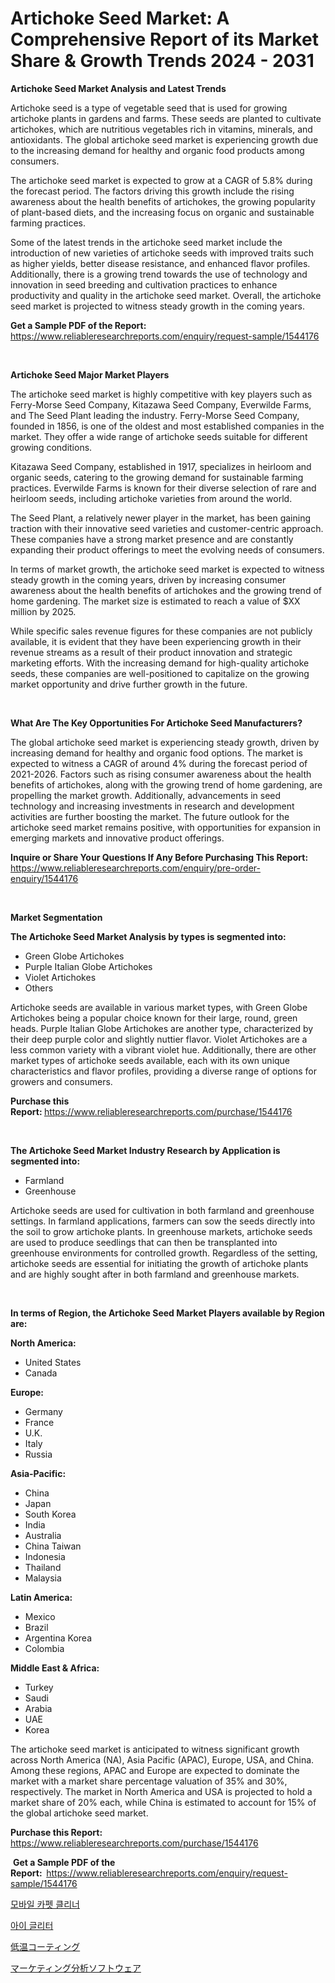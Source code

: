 <p><h1>Artichoke Seed Market: A Comprehensive Report of its Market Share & Growth Trends 2024 - 2031</h1></p><p><strong>Artichoke Seed Market Analysis and Latest Trends</strong></p>
<p><p>Artichoke seed is a type of vegetable seed that is used for growing artichoke plants in gardens and farms. These seeds are planted to cultivate artichokes, which are nutritious vegetables rich in vitamins, minerals, and antioxidants. The global artichoke seed market is experiencing growth due to the increasing demand for healthy and organic food products among consumers. </p><p>The artichoke seed market is expected to grow at a CAGR of 5.8% during the forecast period. The factors driving this growth include the rising awareness about the health benefits of artichokes, the growing popularity of plant-based diets, and the increasing focus on organic and sustainable farming practices. </p><p>Some of the latest trends in the artichoke seed market include the introduction of new varieties of artichoke seeds with improved traits such as higher yields, better disease resistance, and enhanced flavor profiles. Additionally, there is a growing trend towards the use of technology and innovation in seed breeding and cultivation practices to enhance productivity and quality in the artichoke seed market. Overall, the artichoke seed market is projected to witness steady growth in the coming years.</p></p>
<p><strong>Get a Sample PDF of the Report:&nbsp;</strong> <a href="https://www.reliableresearchreports.com/enquiry/request-sample/1544176">https://www.reliableresearchreports.com/enquiry/request-sample/1544176</a></p>
<p>&nbsp;</p>
<p><strong>Artichoke Seed Major Market Players</strong></p>
<p><p>The artichoke seed market is highly competitive with key players such as Ferry-Morse Seed Company, Kitazawa Seed Company, Everwilde Farms, and The Seed Plant leading the industry. Ferry-Morse Seed Company, founded in 1856, is one of the oldest and most established companies in the market. They offer a wide range of artichoke seeds suitable for different growing conditions. </p><p>Kitazawa Seed Company, established in 1917, specializes in heirloom and organic seeds, catering to the growing demand for sustainable farming practices. Everwilde Farms is known for their diverse selection of rare and heirloom seeds, including artichoke varieties from around the world. </p><p>The Seed Plant, a relatively newer player in the market, has been gaining traction with their innovative seed varieties and customer-centric approach. These companies have a strong market presence and are constantly expanding their product offerings to meet the evolving needs of consumers.</p><p>In terms of market growth, the artichoke seed market is expected to witness steady growth in the coming years, driven by increasing consumer awareness about the health benefits of artichokes and the growing trend of home gardening. The market size is estimated to reach a value of $XX million by 2025.</p><p>While specific sales revenue figures for these companies are not publicly available, it is evident that they have been experiencing growth in their revenue streams as a result of their product innovation and strategic marketing efforts. With the increasing demand for high-quality artichoke seeds, these companies are well-positioned to capitalize on the growing market opportunity and drive further growth in the future.</p></p>
<p>&nbsp;</p>
<p><strong>What Are The Key Opportunities For Artichoke Seed Manufacturers?</strong></p>
<p><p>The global artichoke seed market is experiencing steady growth, driven by increasing demand for healthy and organic food options. The market is expected to witness a CAGR of around 4% during the forecast period of 2021-2026. Factors such as rising consumer awareness about the health benefits of artichokes, along with the growing trend of home gardening, are propelling the market growth. Additionally, advancements in seed technology and increasing investments in research and development activities are further boosting the market. The future outlook for the artichoke seed market remains positive, with opportunities for expansion in emerging markets and innovative product offerings.</p></p>
<p><strong>Inquire or Share Your Questions If Any Before Purchasing This Report:</strong> <a href="https://www.reliableresearchreports.com/enquiry/pre-order-enquiry/1544176">https://www.reliableresearchreports.com/enquiry/pre-order-enquiry/1544176</a></p>
<p>&nbsp;</p>
<p><strong>Market Segmentation</strong></p>
<p><strong>The Artichoke Seed Market Analysis by types is segmented into:</strong></p>
<p><ul><li>Green Globe Artichokes</li><li>Purple Italian Globe Artichokes</li><li>Violet Artichokes</li><li>Others</li></ul></p>
<p><p>Artichoke seeds are available in various market types, with Green Globe Artichokes being a popular choice known for their large, round, green heads. Purple Italian Globe Artichokes are another type, characterized by their deep purple color and slightly nuttier flavor. Violet Artichokes are a less common variety with a vibrant violet hue. Additionally, there are other market types of artichoke seeds available, each with its own unique characteristics and flavor profiles, providing a diverse range of options for growers and consumers.</p></p>
<p><strong>Purchase this Report:&nbsp;</strong><a href="https://www.reliableresearchreports.com/purchase/1544176">https://www.reliableresearchreports.com/purchase/1544176</a></p>
<p>&nbsp;</p>
<p><strong>The Artichoke Seed Market Industry Research by Application is segmented into:</strong></p>
<p><ul><li>Farmland</li><li>Greenhouse</li></ul></p>
<p><p>Artichoke seeds are used for cultivation in both farmland and greenhouse settings. In farmland applications, farmers can sow the seeds directly into the soil to grow artichoke plants. In greenhouse markets, artichoke seeds are used to produce seedlings that can then be transplanted into greenhouse environments for controlled growth. Regardless of the setting, artichoke seeds are essential for initiating the growth of artichoke plants and are highly sought after in both farmland and greenhouse markets.</p></p>
<p>&nbsp;</p>
<p><strong>In terms of Region, the Artichoke Seed Market Players available by Region are:</strong></p>
<p>
    <p> <strong> North America: </strong>
        <ul>
            <li>United States</li>
            <li>Canada</li>
        </ul>
        </p> 
    <p> <strong> Europe: </strong>
        <ul>
            <li>Germany</li>
            <li>France</li>
            <li>U.K.</li>
            <li>Italy</li>
            <li>Russia</li>
        </ul>
        </p> 
    <p> <strong> Asia-Pacific: </strong>
        <ul>
            <li>China</li>
            <li>Japan</li>
            <li>South Korea</li>
            <li>India</li>
            <li>Australia</li>
            <li>China Taiwan</li>
            <li>Indonesia</li>
            <li>Thailand</li>
            <li>Malaysia</li>
        </ul>
        </p> 
    <p> <strong> Latin America: </strong>
        <ul>
            <li>Mexico</li>
            <li>Brazil</li>
            <li>Argentina Korea</li>
            <li>Colombia</li>
        </ul>
        </p> 
    <p> <strong> Middle East & Africa: </strong>
        <ul>
            <li>Turkey</li>
            <li>Saudi</li>
            <li>Arabia</li>
            <li>UAE</li>
            <li>Korea</li>
        </ul>
    </p>
    </p>
<p><p>The artichoke seed market is anticipated to witness significant growth across North America (NA), Asia Pacific (APAC), Europe, USA, and China. Among these regions, APAC and Europe are expected to dominate the market with a market share percentage valuation of 35% and 30%, respectively. The market in North America and USA is projected to hold a market share of 20% each, while China is estimated to account for 15% of the global artichoke seed market.</p></p>
<p><strong>Purchase this Report: </strong><a href="https://www.reliableresearchreports.com/purchase/1544176">https://www.reliableresearchreports.com/purchase/1544176</a></p>
<p>&nbsp;<strong>Get a Sample PDF of the Report:&nbsp;&nbsp;</strong><a href="https://www.reliableresearchreports.com/enquiry/request-sample/1544176">https://www.reliableresearchreports.com/enquiry/request-sample/1544176</a></p>
<p><strong></strong></p>
<p><p><a href="https://medium.com/@hazelklievgspy6vdcsmu106w/%EB%AA%A8%EB%B0%94%EC%9D%BC-%EC%B9%B4%ED%8E%AB-%ED%81%B4%EB%A6%AC%EB%84%88-%EC%8B%9C%EC%9E%A5-%EB%B3%B4%EA%B3%A0%EC%84%9C%EB%8A%94-%EC%9D%B4-%EC%8B%9C%EC%9E%A5%EC%9D%98-%EC%B5%9C%EC%8B%A0-%ED%8A%B8%EB%A0%8C%EB%93%9C%EC%99%80-%EC%84%B1%EC%9E%A5-%EA%B8%B0%ED%9A%8C%EB%A5%BC-%EB%B0%9D%ED%98%80%EC%A4%8D%EB%8B%88%EB%8B%A4-78cb9715dda2">모바일 카펫 클리너</a></p><p><a href="https://medium.com/@hazelklievgspy6vdcsmu106w/%EB%88%88-%EA%B0%80%EB%8A%94-%EC%9E%AC%EC%A1%B0-%EB%AA%85-%EC%8B%9C%EC%9E%A5-cagr-%EC%8B%9C%EC%9E%A5-%EB%8F%99%ED%96%A5-%EB%B0%8F-%EC%84%B1%EC%9E%A5-%EC%A0%84%EB%9E%B5%EC%97%90-%EB%8C%80%ED%95%9C-%ED%86%B5%EC%B0%B0%EB%A0%A5-f790a5602de4">아이 글리터</a></p><p><a href="https://medium.com/@evanmedhurst2023/%E4%BD%8E%E6%B8%A9%E3%82%B3%E3%83%BC%E3%83%86%E3%82%A3%E3%83%B3%E3%82%B0%E5%B8%82%E5%A0%B4%E8%A6%8F%E6%A8%A1%E3%81%AF-%E3%82%B0%E3%83%AD%E3%83%BC%E3%83%90%E3%83%AB%E6%A5%AD%E7%95%8C%E3%81%AB%E3%81%8A%E3%81%91%E3%82%8B%E6%9C%80%E9%81%A9%E3%81%AA%E3%83%9E%E3%83%BC%E3%82%B1%E3%83%86%E3%82%A3%E3%83%B3%E3%82%B0%E3%83%81%E3%83%A3%E3%83%8D%E3%83%AB%E3%82%92%E6%98%8E%E3%82%89%E3%81%8B%E3%81%AB%E3%81%97%E3%81%BE%E3%81%99-42886374725c">低温コーティング</a></p><p><a href="https://medium.com/@evanmedhurst2023/%E3%83%9E%E3%83%BC%E3%82%B1%E3%83%86%E3%82%A3%E3%83%B3%E3%82%B0%E5%88%86%E6%9E%90%E3%82%BD%E3%83%95%E3%83%88%E3%82%A6%E3%82%A7%E3%82%A2%E3%81%AE%E5%B8%82%E5%A0%B4%E5%88%86%E6%9E%90-%E3%81%9D%E3%81%AEcagr-%E5%B8%82%E5%A0%B4%E3%82%BB%E3%82%B0%E3%83%A1%E3%83%B3%E3%83%86%E3%83%BC%E3%82%B7%E3%83%A7%E3%83%B3-%E3%81%8A%E3%82%88%E3%81%B3%E4%B8%96%E7%95%8C%E7%9A%84%E3%81%AA%E6%A5%AD%E7%95%8C%E6%A6%82%E8%A6%81-b4a7f9b84f57">マーケティング分析ソフトウェア</a></p></p>